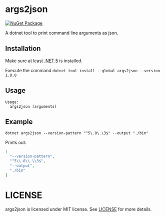 # args2json

[![NuGet Package](https://img.shields.io/nuget/v/args2json.svg)](https://www.nuget.org/packages/args2json)

A dotnet tool to print command line arguments as json.

## Installation

Make sure at least [.NET 5](https://dotnet.microsoft.com/download/dotnet/5.0) is installed.

Execute the command `dotnet tool install --global args2json --version 1.0.0`

## Usage

```
Usage:
  args2json [arguments]
```

## Example

`dotnet args2json --version-pattern "^5\.0\.\3$" --output "./bin"`

Prints out:

```json
[
  "--version-pattern",
  "^5\\.0\\.\\3$",
  "--output",
  "./bin"
]
```

# LICENSE

args2json is licensed under MIT license. See [LICENSE](./LICENSE) for more details.